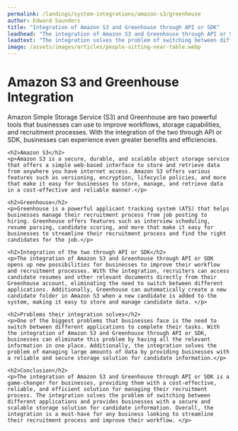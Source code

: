 ```yaml
---
permalink: /landings/system-integrations/amazon-s3/greenhouse
author: Edward Saunders
title: "Integration of Amazon S3 and Greenhouse through API or SDK"
leadhead: "The integration of Amazon S3 and Greenhouse through API or SDK is a game-changer for businesses, providing them with a cost-effective, reliable, and efficient solution for managing their recruitment process"
leadtext: "The integration solves the problem of switching between different applications and provides businesses with a secure and scalable storage solution for candidate information. Overall, the integration is a must-have for any business looking to streamline their recruitment process and improve their workflow."
image: /assets/images/articles/people-sitting-near-table.webp
---
```

<div class="arttext">	<h1>Amazon S3 and Greenhouse Integration</h1>
	<p>Amazon Simple Storage Service (S3) and Greenhouse are two powerful tools that businesses can use to improve workflows, storage capabilities, and recruitment processes. With the integration of the two through API or SDK, businesses can experience even greater benefits and efficiencies. </p>

	<h2>Amazon S3</h2>
	<p>Amazon S3 is a secure, durable, and scalable object storage service that offers a simple web-based interface to store and retrieve data from anywhere you have internet access. Amazon S3 offers various features such as versioning, encryption, lifecycle policies, and more that make it easy for businesses to store, manage, and retrieve data in a cost-effective and reliable manner.</p>

	<h2>Greenhouse</h2>
	<p>Greenhouse is a powerful applicant tracking system (ATS) that helps businesses manage their recruitment process from job posting to hiring. Greenhouse offers features such as interview scheduling, resume parsing, candidate scoring, and more that make it easy for businesses to streamline their recruitment process and find the right candidates for the job.</p>

	<h2>Integration of the two through API or SDK</h2>
	<p>The integration of Amazon S3 and Greenhouse through API or SDK opens up new possibilities for businesses to improve their workflow and recruitment processes. With the integration, recruiters can access candidate resumes and other relevant documents directly from their Greenhouse account, eliminating the need to switch between different applications. Additionally, Greenhouse can automatically create a new candidate folder in Amazon S3 when a new candidate is added to the system, making it easy to store and manage candidate data. </p>

	<h2>Problems their integration solves</h2>
	<p>One of the biggest problems that businesses face is the need to switch between different applications to complete their tasks. With the integration of Amazon S3 and Greenhouse through API or SDK, businesses can eliminate this problem by having all the relevant information in one place. Additionally, the integration solves the problem of managing large amounts of data by providing businesses with a reliable and secure storage solution for candidate information.</p>

	<h2>Conclusion</h2>
	<p>The integration of Amazon S3 and Greenhouse through API or SDK is a game-changer for businesses, providing them with a cost-effective, reliable, and efficient solution for managing their recruitment process. The integration solves the problem of switching between different applications and provides businesses with a secure and scalable storage solution for candidate information. Overall, the integration is a must-have for any business looking to streamline their recruitment process and improve their workflow. </p>

</div>